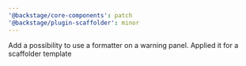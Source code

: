 ```yaml
---
'@backstage/core-components': patch
'@backstage/plugin-scaffolder': minor
---
```


Add a possibility to use a formatter on a warning panel. Applied it for a scaffolder template
